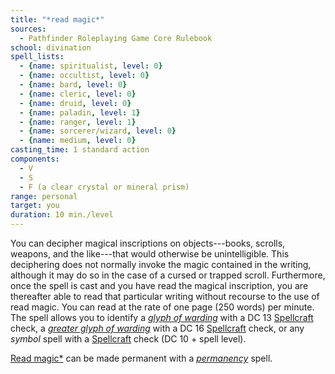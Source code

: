 ```yaml
---
title: "*read magic*"
sources:
  - Pathfinder Roleplaying Game Core Rulebook
school: divination
spell_lists:
  - {name: spiritualist, level: 0}
  - {name: occultist, level: 0}
  - {name: bard, level: 0}
  - {name: cleric, level: 0}
  - {name: druid, level: 0}
  - {name: paladin, level: 1}
  - {name: ranger, level: 1}
  - {name: sorcerer/wizard, level: 0}
  - {name: medium, level: 0}
casting_time: 1 standard action
components:
  - V
  - S
  - F (a clear crystal or mineral prism)
range: personal
target: you
duration: 10 min./level
---
```


You can decipher magical inscriptions on objects---books, scrolls, weapons, and the like---that would otherwise be unintelligible. This deciphering does not normally invoke the magic contained in the writing, although it may do so in the case of a cursed or trapped scroll. Furthermore, once the spell is cast
and you have read the magical inscription, you are thereafter able to read that particular writing without recourse to the use of read magic. You can read at the rate of one page (250 words) per minute. The spell allows you to identify a [*glyph of warding*](/spells/glyph-of-warding/) with a DC 13 [Spellcraft](/skills/spellcraft/) check, a [*greater glyph of warding*](/spells/greater-glyph-of-warding/) with a DC 16 [Spellcraft](/skills/spellcraft/) check, or any *symbol* spell with a [Spellcraft](/skills/spellcraft/) check (DC 10 + spell level).

[Read magic*](/spells/read-magic/) can be made permanent with a [*permanency*](/spells/permanency/) spell.

